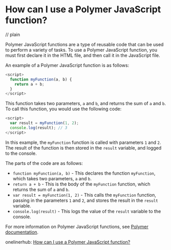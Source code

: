 # How can I use a Polymer JavaScript function?
// plain

Polymer JavaScript functions are a type of reusable code that can be used to perform a variety of tasks. To use a Polymer JavaScript function, you must first declare it in the HTML file, and then call it in the JavaScript file.

An example of a Polymer JavaScript function is as follows:

```javascript
<script>
  function myFunction(a, b) {
    return a + b;
  }
</script>
```

This function takes two parameters, `a` and `b`, and returns the sum of `a` and `b`. To call this function, you would use the following code:

```javascript
<script>
  var result = myFunction(1, 2);
  console.log(result); // 3
</script>
```

In this example, the `myFunction` function is called with parameters `1` and `2`. The result of the function is then stored in the `result` variable, and logged to the console.

The parts of the code are as follows:

- `function myFunction(a, b)` - This declares the function `myFunction`, which takes two parameters, `a` and `b`.
- `return a + b` - This is the body of the `myFunction` function, which returns the sum of `a` and `b`.
- `var result = myFunction(1, 2)` - This calls the `myFunction` function, passing in the parameters `1` and `2`, and stores the result in the `result` variable.
- `console.log(result)` - This logs the value of the `result` variable to the console.

For more information on Polymer JavaScript functions, see [Polymer documentation](https://www.polymer-project.org/3.0/docs/devguide/feature-overview).

onelinerhub: [How can I use a Polymer JavaScript function?](https://onelinerhub.com/javascript-polymer/how-can-i-use-a-polymer-javascript-function)